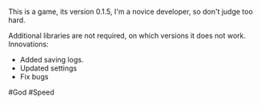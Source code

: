 This is a game, its version 0.1.5, I'm a novice developer, so don't judge too hard.

Additional libraries are not required, on which versions it does not work.
Innovations:

- Added saving logs.
- Updated settings
- Fix bugs

#God #Speed
